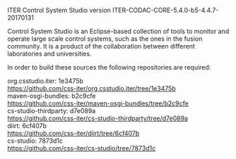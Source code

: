 ITER Control System Studio version ITER-CODAC-CORE-5.4.0-b5-4.4.7-20170131

Control System Studio is an Eclipse-based collection of tools
to monitor and operate large scale control systems, such as the
ones in the fusion community. It is a product of the collaboration
between different laboratories and universities.

In order to build these sources the following repositories are required:

org.csstudio.iter: 1e3475b  
<https://github.com/css-iter/org.csstudio.iter/tree/1e3475b>  
maven-osgi-bundles: b2c9cfe  
<https://github.com/css-iter/maven-osgi-bundles/tree/b2c9cfe>  
cs-studio-thirdparty: d7e089a  
<https://github.com/css-iter/cs-studio-thirdparty/tree/d7e089a>  
diirt: 6cf407b  
<https://github.com/css-iter/diirt/tree/6cf407b>  
cs-studio: 7873d1c  
<https://github.com/css-iter/cs-studio/tree/7873d1c>  
